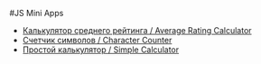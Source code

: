 #JS Mini Apps

- [Калькулятор среднего рейтинга / Average Rating Calculator](http://zaryad.github.io/mini-apps/Average%20Rating%20Calculator.html)
- [Счетчик символов / Сharacter Counter](http://zaryad.github.io/mini-apps/Character%20Counter.html)
- [Простой калькулятор / Simple Calculator](http://zaryad.github.io/mini-apps/Simple%20Calculator.html)

